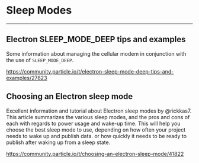 # Sleep Modes
---

## Electron SLEEP_MODE_DEEP tips and examples
Some information about managing the cellular modem in conjunction with the use
of `SLEEP_MODE_DEEP`.

<https://community.particle.io/t/electron-sleep-mode-deep-tips-and-examples/27823>

## Choosing an Electron sleep mode
Excellent information and tutorial about Electron sleep modes by @rickkas7.
This article summarizes the various sleep modes, and the pros and cons of each
with regards to power usage and wake-up time. This will help you choose the
best sleep mode to use, depending on how often your project needs to wake up
and publish data. or how quickly it needs to be ready to publish after waking
up from a sleep state.

<https://community.particle.io/t/choosing-an-electron-sleep-mode/41822>
